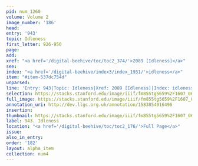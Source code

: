 ```yaml
---
pid: num_1260
volume: Volume 2
image_number: '186'
head: 
entry: '943'
topic: Idleness
first_letter: 926-950
page: 
add: 
xref: "<a href='/digital-beehive/toc/toc2_374/'>2089 [Idleness]</a>"
see: 
index: "<a href='/digital-beehive/index3/index_1931/'>idleness</a>"
item: "#item-537dc754d"
unparsed: 
line: 'Entry: 943|Topic: Idleness|Xref: 2089 [Idleness]|Index: idleness|#item-537dc754d'
selection: https://stacks.stanford.edu/image/iiif/fm855tg5659%2F1607_0653/923,1845,2824,993/full/0/default.jpg
full_image: https://stacks.stanford.edu/image/iiif/fm855tg5659%2F1607_0653/full/full/0/default.jpg
annotation_uri: http://dev.llgc.org.uk/annotation/1583854916496
insertion: 
thumbnail: https://stacks.stanford.edu/image/iiif/fm855tg5659%2F1607_0653/923,1845,600,180/250,/0/default.jpg
label: 943. Idleness
location: "<a href='/digital-beehive/toc/toc2_176/'>Full Page</a>"
issue: 
also_in_entry: 
order: '182'
layout: alpha_item
collection: num4
---
```

